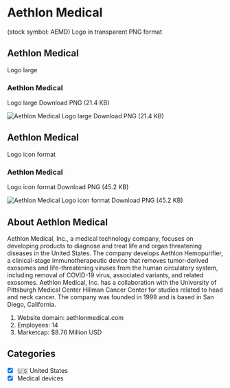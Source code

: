 # Aethlon Medical
 (stock symbol: AEMD) Logo in transparent PNG format

## Aethlon Medical
 Logo large

### Aethlon Medical
 Logo large Download PNG (21.4 KB)

![Aethlon Medical
 Logo large Download PNG (21.4 KB)](/img/orig/AEMD_BIG-a24f78fc.png)

## Aethlon Medical
 Logo icon format

### Aethlon Medical
 Logo icon format Download PNG (45.2 KB)

![Aethlon Medical
 Logo icon format Download PNG (45.2 KB)](/img/orig/AEMD-f629fa50.png)

## About Aethlon Medical


Aethlon Medical, Inc., a medical technology company, focuses on developing products to diagnose and treat life and organ threatening diseases in the United States. The company develops Aethlon Hemopurifier, a clinical-stage immunotherapeutic device that removes tumor-derived exosomes and life-threatening viruses from the human circulatory system, including removal of COVID-19 virus, associated variants, and related exosomes. Aethlon Medical, Inc. has a collaboration with the University of Pittsburgh Medical Center Hillman Cancer Center for studies related to head and neck cancer. The company was founded in 1999 and is based in San Diego, California.

1. Website domain: aethlonmedical.com
2. Employees: 14
3. Marketcap: $8.76 Million USD


## Categories
- [x] 🇺🇸 United States
- [x] Medical devices
